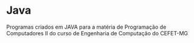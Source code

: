# Java
Programas criados em JAVA para a matéria de Programação de Computadores II do curso de Engenharia de Computação do CEFET-MG
